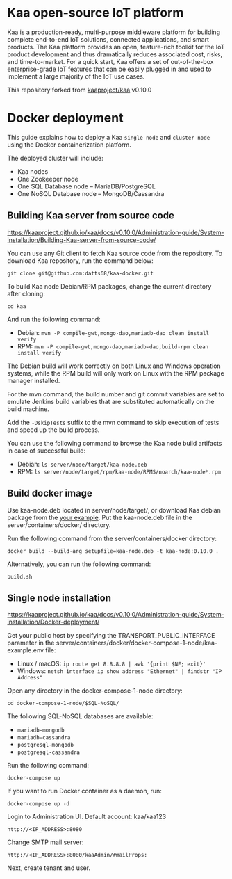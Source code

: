# Kaa open-source IoT platform
Kaa is a production-ready, multi-purpose middleware platform for building complete end-to-end IoT solutions, connected applications, and smart products. The Kaa platform provides an open, feature-rich toolkit for the IoT product development and thus dramatically reduces associated cost, risks, and time-to-market. For a quick start, Kaa offers a set of out-of-the-box enterprise-grade IoT features that can be easily plugged in and used to implement a large majority of the IoT use cases.

This repository forked from [kaaproject/kaa](https://github.com/kaaproject/kaa) v0.10.0


# Docker deployment
This guide explains how to deploy a Kaa `single node` and `cluster node` using the Docker containerization platform.

The deployed cluster will include:
  - Kaa nodes
  - One Zookeeper node
  - One SQL Database node – MariaDB/PostgreSQL
  - One NoSQL Database node – MongoDB/Cassandra

## Building Kaa server from source code
https://kaaproject.github.io/kaa/docs/v0.10.0/Administration-guide/System-installation/Building-Kaa-server-from-source-code/

You can use any Git client to fetch Kaa source code from the repository.
To download Kaa repository, run the command below:

    git clone git@github.com:datts68/kaa-docker.git

To build Kaa node Debian/RPM packages, change the current directory after cloning:

    cd kaa

And run the following command:
  - Debian: `mvn -P compile-gwt,mongo-dao,mariadb-dao clean install verify`
  - RPM: `mvn -P compile-gwt,mongo-dao,mariadb-dao,build-rpm clean install verify`

The Debian build will work correctly on both Linux and Windows operation systems, while the RPM build will only work on Linux with the RPM package manager installed.

For the mvn command, the build number and git commit variables are set to emulate Jenkins build variables that are substituted automatically on the build machine.

Add the `-DskipTests` suffix to the mvn command to skip execution of tests and speed up the build process.

You can use the following command to browse the Kaa node build artifacts in case of successful build:
  - Debian: `ls server/node/target/kaa-node.deb`
  - RPM: `ls server/node/target/rpm/kaa-node/RPMS/noarch/kaa-node*.rpm`

## Build docker image
Use kaa-node.deb located in server/node/target/, or download Kaa debian package from the [your example](https://drive.google.com/file/d/1AkoA38gcmcwDbtFbhuiVXJClUcUanJ4M/view?usp=sharing). Put the kaa-node.deb file in the server/containers/docker/ directory.

Run the following command from the server/containers/docker directory:

    docker build --build-arg setupfile=kaa-node.deb -t kaa-node:0.10.0 .

Alternatively, you can run the following command:

    build.sh

## Single node installation
https://kaaproject.github.io/kaa/docs/v0.10.0/Administration-guide/System-installation/Docker-deployment/

Get your public host by specifying the TRANSPORT_PUBLIC_INTERFACE parameter in the server/containers/docker/docker-compose-1-node/kaa-example.env file:
  - Linux / macOS: `ip route get 8.8.8.8 | awk '{print $NF; exit}'`
  - Windows: `netsh interface ip show address "Ethernet" | findstr "IP Address"`

Open any directory in the docker-compose-1-node directory:

    cd docker-compose-1-node/$SQL-NoSQL/

The following SQL-NoSQL databases are available:
  - `mariadb-mongodb`
  - `mariadb-cassandra`
  - `postgresql-mongodb`
  - `postgresql-cassandra`

Run the following command:

    docker-compose up

If you want to run Docker container as a daemon, run:

    docker-compose up -d

Login to Administration UI. Default account: kaa/kaa123

    http://<IP_ADDRESS>:8080

Change SMTP mail server:

    http://<IP_ADDRESS>:8080/kaaAdmin/#mailProps:

Next, create tenant and user.
